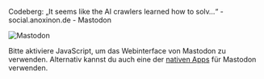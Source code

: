 Codeberg: „It seems like the AI crawlers learned how to solv…“ - social.anoxinon.de - Mastodon                     

![Mastodon](/packs/assets/logo-DXQkHAe5.svg)

Bitte aktiviere JavaScript, um das Webinterface von Mastodon zu verwenden. Alternativ kannst du auch eine der [nativen Apps](https://joinmastodon.org/apps) für Mastodon verwenden.